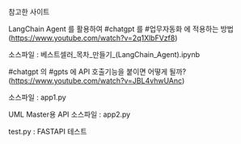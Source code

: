 참고한 사이트

LangChain Agent 를 활용하여 #chatgpt 를 #업무자동화 에 적용하는 방법 (https://www.youtube.com/watch?v=2q1XlbFVzf8)


소스파일 : 베스트셀러_목차_만들기_(LangChain_Agent).ipynb


#chatgpt 의 #gpts 에 API 호출기능을 붙이면 어떻게 될까?(https://www.youtube.com/watch?v=JBL4vhwUAnc)


소스파일 :  app1.py


UML Master용 API
소스파일 : app2.py


test.py  : FASTAPI 테스트

